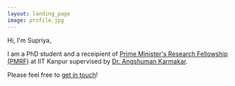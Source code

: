 ```yaml
---
layout: landing_page
image: profile.jpg
---
```


Hi, I'm Supriya,

I am a PhD student and a receipient of [Prime Minister's Research Fellowship (PMRF)](https://www.pmrf.in/) at IIT Kanpur supervised by [Dr. Angshuman Karmakar](https://www.cse.iitk.ac.in/users/angshuman/).

Please feel free to [get in touch](mailto:adhikarys@cse.iitk.ac.in)!
